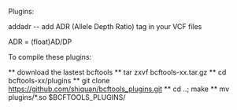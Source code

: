 Plugins:

addadr -- add ADR (Allele Depth Ratio) tag in your VCF files

ADR = (float)AD/DP


To compile these plugins:

** download the lastest bcftools
** tar zxvf bcftools-xx.tar.gz
** cd bcftools-xx/plugins
** git clone https://github.com/shiquan/bcftools_plugins.git
** cd ..; make
** mv plugins/*.so $BCFTOOLS_PLUGINS/
